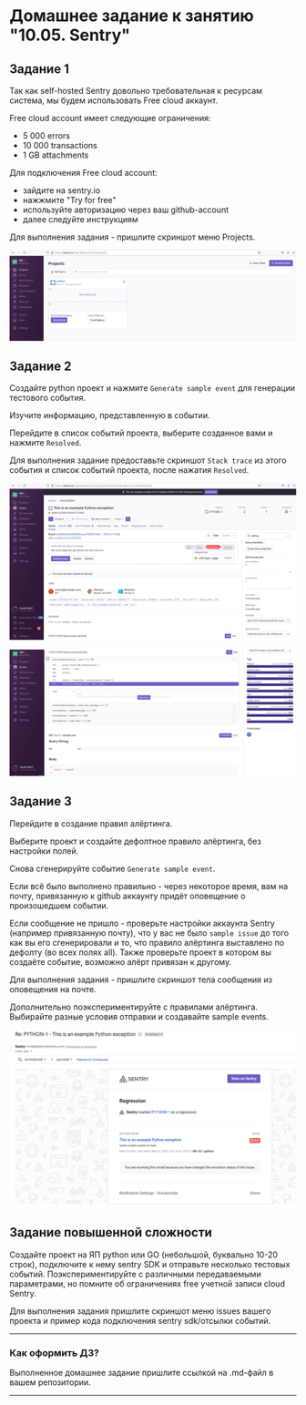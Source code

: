# Домашнее задание к занятию "10.05. Sentry"

## Задание 1

Так как self-hosted Sentry довольно требовательная к ресурсам система, мы будем использовать Free cloud аккаунт.

Free cloud account имеет следующие ограничения:
- 5 000 errors
- 10 000 transactions
- 1 GB attachments

Для подключения Free cloud account:
- зайдите на sentry.io
- нажжмите "Try for free"
- используйте авторизацию через ваш github-account
- далее следуйте инструкциям

Для выполнения задания - пришлите скриншот меню Projects.

![Project](./screen/screen1.png)


## Задание 2

Создайте python проект и нажмите `Generate sample event` для генерации тестового события.

Изучите информацию, представленную в событии.

Перейдите в список событий проекта, выберите созданное вами и нажмите `Resolved`.

Для выполнения задание предоставьте скриншот `Stack trace` из этого события и список событий проекта, 
после нажатия `Resolved`.

![event](./screen/screen2.png)

![stack trace](./screen/screen3.png)

## Задание 3

Перейдите в создание правил алёртинга.

Выберите проект и создайте дефолтное правило алёртинга, без настройки полей.

Снова сгенерируйте событие `Generate sample event`.

Если всё было выполнено правильно - через некоторое время, вам на почту, привязанную к github аккаунту придёт
оповещение о произошедшем событии.

Если сообщение не пришло - проверьте настройки аккаунта Sentry (например привязанную почту), что у вас не было 
`sample issue` до того как вы его сгенерировали и то, что правило алёртинга выставлено по дефолту (во всех полях all).
Также проверьте проект в котором вы создаёте событие, возможно алёрт привязан к другому.

Для выполнения задания - пришлите скриншот тела сообщения из оповещения на почте.

Дополнительно поэкспериментируйте с правилами алёртинга. 
Выбирайте разные условия отправки и создавайте sample events. 

![alert](./screen/screen4.png)

## Задание повышенной сложности

Создайте проект на ЯП python или GO (небольшой, буквально 10-20 строк), подключите к нему sentry SDK и отправьте несколько тестовых событий.
Поэкспериментируйте с различными передаваемыми параметрами, но помните об ограничениях free учетной записи cloud Sentry.

Для выполнения задания пришлите скриншот меню issues вашего проекта и 
пример кода подключения sentry sdk/отсылки событий.

---

### Как оформить ДЗ?

Выполненное домашнее задание пришлите ссылкой на .md-файл в вашем репозитории.

---
